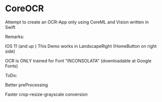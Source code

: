 # CoreOCR

Attempt to create an OCR-App only using CoreML and Vision written in Swift

Remarks:

IOS 11 (and up )
This Demo works in LandscapeRight (HomeButton on right side)

OCR is ONLY trained for Font "INCONSOLATA" (downloadable at Google Fonts)

ToDo:

Better preProcessing

Faster crop-resize-grayscale conversion
